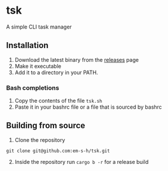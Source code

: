 # tsk
A simple CLI task manager

## Installation

1. Download the latest binary from the [releases](https://github.com/em-s-h/xdelta_lui/releases)
page
2. Make it executable
3. Add it to a directory in your PATH.

### Bash completions

1. Copy the contents of the file `tsk.sh`
2. Paste it in your bashrc file or a file that is sourced by bashrc

## Building from source

1. Clone the repository
```shell
git clone git@github.com:em-s-h/tsk.git
```
2. Inside the repository run `cargo b -r` for a release build
